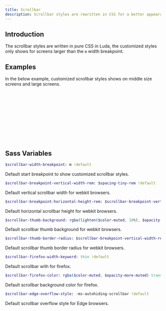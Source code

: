 ```yaml
---
title: Scrollbar
description: Scrollbar styles are rewritten in CSS for a better appearance.
---
```


## Introduction

The scrollbar styles are written in pure CSS in Luda,
the customized styles only shows for screens larger than the `m` width breakpoint.

## Examples

In the below example, customized scrollbar styles shows
on middle size screens and large screens.

<div style="height:10rem" class="example bc-dark of-auto">
  <div style="width:100vw;height:20rem"></div>
</div>

## Sass Variables

``` sass
$scrollbar-width-breakpoint: m !default
```

Default start breakpoint to show customized scrollbar styles.

``` sass
$scrollbar-breakpoint-vertical-width-rem: $spacing-tiny-rem !default
```

Default vertical scrollbar width for webkit browsers.

<!-- markdownlint-disable -->
``` sass
$scrollbar-breakpoint-horizontal-height-rem: $scrollbar-breakpoint-vertical-width-rem !default
```

Default horizontal scrollbar height for webkit browsers.

``` sass
$scrollbar-thumb-background: rgba(lighten($color-muted, 10%), $opacity-more-muted) !default
```
<!-- markdownlint-enable -->

Default scrollbar thumb background for webkit browsers.

``` sass
$scrollbar-thumb-border-radius: $scrollbar-breakpoint-vertical-width-rem !default
```

Default scrollbar thumb border radius for webkit browsers.

``` sass
$scrollbar-firefox-width-keyword: thin !default
```

Default scrollbar with for firefox.

``` sass
$scrollbar-firefox-color: rgba($color-muted, $opacity-more-muted) transparent !default
```

Default scrollbar background color for firefox.

``` sass
$scrollbar-edge-overflow-style: -ms-autohiding-scrollbar !default
```

Default scrollbar overflow style for Edge browsers.